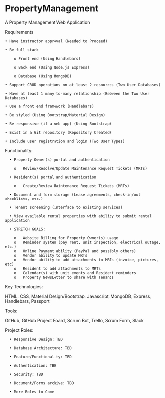 # PropertyManagement
A Property Management Web Application

Requirements

    • Have instructor approval (Needed to Proceed)

    • Be full stack

        o Front end (Using Handlebars)

        o Back end (Using Node.js Express)

        o Database (Using MongoDB)

    • Support CRUD operations on at least 2 resources (Two User Databases)

    • Have at least 1 many-to-many relationship (Between the Two User Databases)

    • Use a front end framework (Handlebars)

    • Be styled (Using Bootstrap/Material Design)

    • Be responsive (if a web app) (Using Bootstrap)

    • Exist in a Git repository (Repository Created)

    • Include user registration and login (Two User Types)

Functionality:

      •	Property Owner(s) portal and authentication

        o	Review/Resolve/Update Maintenance Request Tickets (MRTs)

      •	Resident(s) portal and authentication

        o	Create/Review Maintenance Request Tickets (MRTs)

      •	Document and form storage (Lease agreements, check-in/out checklists, etc.)

      •	Tenant screening (interface to existing services)

      •	View available rental properties with ability to submit rental application

      •	STRETCH GOALS:

        o	Website Billing for Property Owner(s) usage
        o	Reminder system (pay rent, unit inspection, electrical outage, etc.)
        o	Online Payment ability (PayPal and possibly others)
        o	Vendor ability to update MRTs
        o	Vendor ability to add attachments to MRTs (invoice, pictures, etc)
        o	Resident to add attachments to MRTs
        o	Calendar(s) with unit events and Resident reminders
        o	Property NewsLetter to share with Tenants

Key Technologies:

  HTML, CSS, Material Design/Bootstrap, Javascript, MongoDB,
  Express, Handlebars, Passport
  
Tools:
  
  GitHub, GitHub Project Board, Scrum Bot, Trello, Scrum Form, Slack
  
Project Roles:
  
      •	Responsive Design: TBD

      •	Database Architecture: TBD

      •	Feature/Functionality: TBD

      •	Authentication: TBD

      •	Security: TBD

      •	Document/Forms archive: TBD

      •	More Roles to Come
